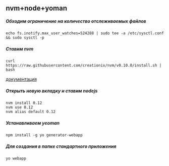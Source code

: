 nvm+node+yoman
---------------

##### Обходим ограничение на количество отслеживаемых файлов
```
echo fs.inotify.max_user_watches=524288 | sudo tee -a /etc/sysctl.conf && sudo sysctl -p
```

##### Ставим nvm
```
curl https://raw.githubusercontent.com/creationix/nvm/v0.10.0/install.sh | bash
```
[документация](https://github.com/creationix/nvm)

##### Открыть новую вкладку и ставим nodejs
```
nvm install 0.12
nvm use 0.12
nvm alias default 0.12
```

##### Устанавливаем yeoman
```
npm install -g yo generator-webapp
```

##### Для создания в папке стандартного приложения
```
yo webapp
```
